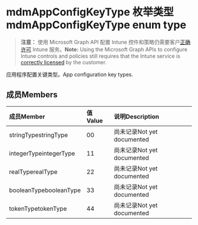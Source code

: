 # <a name="mdmappconfigkeytype-enum-type"></a><span data-ttu-id="2605c-101">mdmAppConfigKeyType 枚举类型</span><span class="sxs-lookup"><span data-stu-id="2605c-101">mdmAppConfigKeyType enum type</span></span>

> <span data-ttu-id="2605c-102">**注意：** 使用 Microsoft Graph API 配置 Intune 控件和策略仍需要客户[正确许可](https://go.microsoft.com/fwlink/?linkid=839381) Intune 服务。</span><span class="sxs-lookup"><span data-stu-id="2605c-102">**Note:** Using the Microsoft Graph APIs to configure Intune controls and policies still requires that the Intune service is [correctly licensed](https://go.microsoft.com/fwlink/?linkid=839381) by the customer.</span></span>

<span data-ttu-id="2605c-103">应用程序配置关键类型。</span><span class="sxs-lookup"><span data-stu-id="2605c-103">App configuration key types.</span></span>
## <a name="members"></a><span data-ttu-id="2605c-104">成员</span><span class="sxs-lookup"><span data-stu-id="2605c-104">Members</span></span>
|<span data-ttu-id="2605c-105">成员</span><span class="sxs-lookup"><span data-stu-id="2605c-105">Member</span></span>|<span data-ttu-id="2605c-106">值</span><span class="sxs-lookup"><span data-stu-id="2605c-106">Value</span></span>|<span data-ttu-id="2605c-107">说明</span><span class="sxs-lookup"><span data-stu-id="2605c-107">Description</span></span>|
|:---|:---|:---|
|<span data-ttu-id="2605c-108">stringType</span><span class="sxs-lookup"><span data-stu-id="2605c-108">stringType</span></span>|<span data-ttu-id="2605c-109">0</span><span class="sxs-lookup"><span data-stu-id="2605c-109">0</span></span>|<span data-ttu-id="2605c-110">尚未记录</span><span class="sxs-lookup"><span data-stu-id="2605c-110">Not yet documented</span></span>|
|<span data-ttu-id="2605c-111">integerType</span><span class="sxs-lookup"><span data-stu-id="2605c-111">integerType</span></span>|<span data-ttu-id="2605c-112">1</span><span class="sxs-lookup"><span data-stu-id="2605c-112">1</span></span>|<span data-ttu-id="2605c-113">尚未记录</span><span class="sxs-lookup"><span data-stu-id="2605c-113">Not yet documented</span></span>|
|<span data-ttu-id="2605c-114">realType</span><span class="sxs-lookup"><span data-stu-id="2605c-114">realType</span></span>|<span data-ttu-id="2605c-115">2</span><span class="sxs-lookup"><span data-stu-id="2605c-115">2</span></span>|<span data-ttu-id="2605c-116">尚未记录</span><span class="sxs-lookup"><span data-stu-id="2605c-116">Not yet documented</span></span>|
|<span data-ttu-id="2605c-117">booleanType</span><span class="sxs-lookup"><span data-stu-id="2605c-117">booleanType</span></span>|<span data-ttu-id="2605c-118">3</span><span class="sxs-lookup"><span data-stu-id="2605c-118">3</span></span>|<span data-ttu-id="2605c-119">尚未记录</span><span class="sxs-lookup"><span data-stu-id="2605c-119">Not yet documented</span></span>|
|<span data-ttu-id="2605c-120">tokenType</span><span class="sxs-lookup"><span data-stu-id="2605c-120">tokenType</span></span>|<span data-ttu-id="2605c-121">4</span><span class="sxs-lookup"><span data-stu-id="2605c-121">4</span></span>|<span data-ttu-id="2605c-122">尚未记录</span><span class="sxs-lookup"><span data-stu-id="2605c-122">Not yet documented</span></span>|



